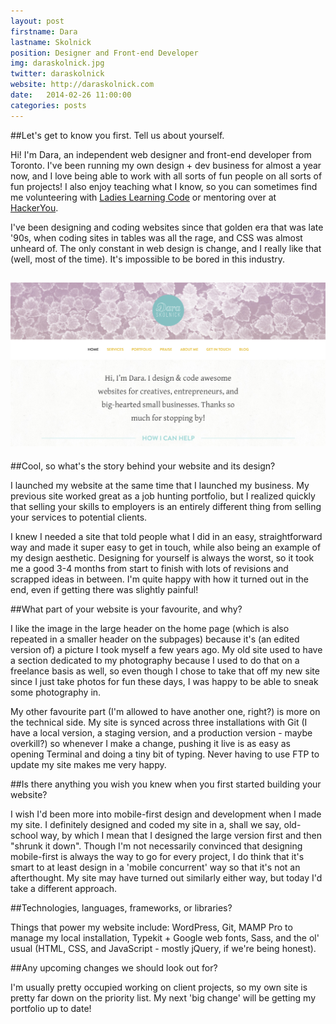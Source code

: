 ```yaml
---
layout: post
firstname: Dara
lastname: Skolnick
position: Designer and Front-end Developer
img: daraskolnick.jpg
twitter: daraskolnick
website: http://daraskolnick.com
date:   2014-02-26 11:00:00
categories: posts
---
```


##Let's get to know you first. Tell us about yourself.

Hi! I'm Dara, an independent web designer and front-end developer from Toronto. I've been running my own design + dev business for almost a year now, and I love being able to work with all sorts of fun people on all sorts of fun projects! I also enjoy teaching what I know, so you can sometimes find me volunteering with [Ladies Learning Code](http://ladieslearningcode.com) or mentoring over at [HackerYou](http://hackeryou.com).

I've been designing and coding websites since that golden era that was late '90s, when coding sites in tables was all the rage, and CSS was almost unheard of. The only constant in web design is change, and I really like that (well, most of the time). It's impossible to be bored in this industry.

## ![screenshot](/images/screenshots/daraskolnick.jpg)

##Cool, so what's the story behind your website and its design?

I launched my website at the same time that I launched my business. My previous site worked great as a job hunting portfolio, but I realized quickly that selling your skills to employers is an entirely different thing from selling your services to potential clients.

I knew I needed a site that told people what I did in an easy, straightforward way and made it super easy to get in touch, while also being an example of my design aesthetic.  Designing for yourself is always the worst, so it took me a good 3-4 months from start to finish with lots of revisions and scrapped ideas in between. I'm quite happy with how it turned out in the end, even if getting there was slightly painful!

##What part of your website is your favourite, and why?

I like the image in the large header on the home page (which is also repeated in a smaller header on the subpages) because it's (an edited version of) a picture I took myself a few years ago. My old site used to have a section dedicated to my photography because I used to do that on a freelance basis as well, so even though I chose to take that off my new site since I just take photos for fun these days, I was happy to be able to sneak some photography in.

My other favourite part (I'm allowed to have another one, right?) is more on the technical side. My site is synced across three installations with Git (I have a local version, a staging version, and a production version - maybe overkill?) so whenever I make a change, pushing it live is as easy as opening Terminal and doing a tiny bit of typing. Never having to use FTP to update my site makes me very happy.

##Is there anything you wish you knew when you first started building your website?

I wish I'd been more into mobile-first design and development when I made my site. I definitely designed and coded my site in a, shall we say, old-school way, by which I mean that I designed the large version first and then "shrunk it down". Though I'm not necessarily convinced that designing mobile-first is always the way to go for every project, I do think that it's smart to at least design in a 'mobile concurrent' way so that it's not an afterthought. My site may have turned out similarly either way, but today I'd take a different approach.

##Technologies, languages, frameworks, or libraries?

Things that power my website include: WordPress, Git, MAMP Pro to manage my local installation, Typekit + Google web fonts, Sass, and the ol' usual (HTML, CSS, and JavaScript - mostly jQuery, if we're being honest).

##Any upcoming changes we should look out for?

I'm usually pretty occupied working on client projects, so my own site is pretty far down on the priority list. My next 'big change' will be getting my portfolio up to date!

